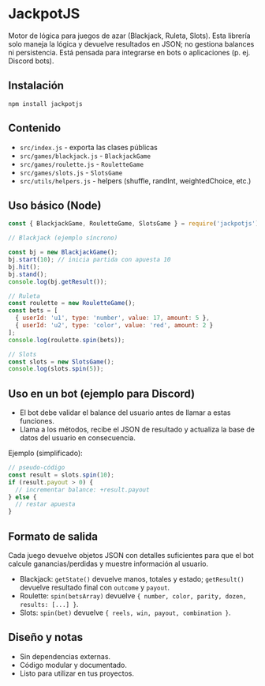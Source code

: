 # JackpotJS

Motor de lógica para juegos de azar (Blackjack, Ruleta, Slots). Esta librería solo maneja la lógica y devuelve resultados en JSON; no gestiona balances ni persistencia. Está pensada para integrarse en bots o aplicaciones (p. ej. Discord bots).

## Instalación

`npm install jackpotjs`

## Contenido

- `src/index.js` - exporta las clases públicas
- `src/games/blackjack.js` - `BlackjackGame`
- `src/games/roulette.js` - `RouletteGame`
- `src/games/slots.js` - `SlotsGame`
- `src/utils/helpers.js` - helpers (shuffle, randInt, weightedChoice, etc.)

## Uso básico (Node)

```js
const { BlackjackGame, RouletteGame, SlotsGame } = require('jackpotjs');

// Blackjack (ejemplo síncrono)

const bj = new BlackjackGame();
bj.start(10); // inicia partida con apuesta 10
bj.hit();
bj.stand();
console.log(bj.getResult());

// Ruleta
const roulette = new RouletteGame();
const bets = [
  { userId: 'u1', type: 'number', value: 17, amount: 5 },
  { userId: 'u2', type: 'color', value: 'red', amount: 2 }
];
console.log(roulette.spin(bets));

// Slots
const slots = new SlotsGame();
console.log(slots.spin(5));
```

## Uso en un bot (ejemplo para Discord)

- El bot debe validar el balance del usuario antes de llamar a estas funciones.
- Llama a los métodos, recibe el JSON de resultado y actualiza la base de datos del usuario en consecuencia.

Ejemplo (simplificado):

```js
// pseudo-código
const result = slots.spin(10);
if (result.payout > 0) {
  // incrementar balance: +result.payout
} else {
  // restar apuesta
}
```

## Formato de salida

Cada juego devuelve objetos JSON con detalles suficientes para que el bot calcule ganancias/perdidas y muestre información al usuario.

- Blackjack: `getState()` devuelve manos, totales y estado; `getResult()` devuelve resultado final con `outcome` y `payout`.
- Roulette: `spin(betsArray)` devuelve `{ number, color, parity, dozen, results: [...] }`.
- Slots: `spin(bet)` devuelve `{ reels, win, payout, combination }`.

## Diseño y notas

- Sin dependencias externas.
- Código modular y documentado.
- Listo para utilizar en tus proyectos.
